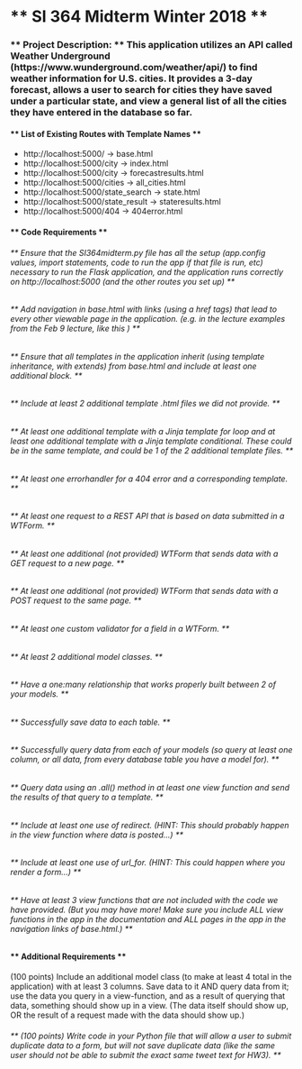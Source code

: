 <h1> ** SI 364 Midterm Winter 2018 ** </h1>

<h3> ** Project Description: ** This application utilizes an API called Weather Underground (https://www.wunderground.com/weather/api/) to find weather information for U.S. cities. It provides a 3-day forecast, allows a user to search for cities they have saved under a particular state, and view a general list of all the cities they have entered in the database so far. </h3> 

<h4> ** List of Existing Routes with Template Names ** </h4>

* http://localhost:5000/ -> base.html 
* http://localhost:5000/city -> index.html 
* http://localhost:5000/city -> forecastresults.html 
* http://localhost:5000/cities -> all_cities.html
* http://localhost:5000/state_search -> state.html
* http://localhost:5000/state_result -> stateresults.html
* http://localhost:5000/404 -> 404error.html



<h4> ** Code Requirements ** </h4>

<h6> ** Ensure that the SI364midterm.py file has all the setup (app.config values, import statements, code to run the app if that file is run, etc) necessary to run the Flask application, and the application runs correctly on http://localhost:5000 (and the other routes you set up) ** </h6>
<h6> ** Add navigation in base.html with links (using a href tags) that lead to every other viewable page in the application. (e.g. in the lecture examples from the Feb 9 lecture, like this ) ** </h6>
<h6> ** Ensure that all templates in the application inherit (using template inheritance, with extends) from base.html and include at least one additional block. ** </h6>
 <h6> ** Include at least 2 additional template .html files we did not provide. ** </h6>
<h6> ** At least one additional template with a Jinja template for loop and at least one additional template with a Jinja template conditional.
These could be in the same template, and could be 1 of the 2 additional template files. ** </h6>
<h6> ** At least one errorhandler for a 404 error and a corresponding template. ** </h6>
<h6> ** At least one request to a REST API that is based on data submitted in a WTForm. ** </h6>
<h6> ** At least one additional (not provided) WTForm that sends data with a GET request to a new page. ** </h6>
<h6> ** At least one additional (not provided) WTForm that sends data with a POST request to the same page. ** </h6>
<h6> ** At least one custom validator for a field in a WTForm. ** </h6>
<h6> ** At least 2 additional model classes. ** </h6>
<h6> ** Have a one:many relationship that works properly built between 2 of your models. ** </h6>
<h6> ** Successfully save data to each table. ** </h6>
<h6> ** Successfully query data from each of your models (so query at least one column, or all data, from every database table you have a model for). ** </h6>
<h6> ** Query data using an .all() method in at least one view function and send the results of that query to a template. ** </h6>
<h6> ** Include at least one use of redirect. (HINT: This should probably happen in the view function where data is posted...) ** </h6>
<h6> ** Include at least one use of url_for. (HINT: This could happen where you render a form...) ** </h6>
<h6> ** Have at least 3 view functions that are not included with the code we have provided. (But you may have more! Make sure you include ALL view functions in the app in the documentation and ALL pages in the app in the navigation links of base.html.) ** </h6>

<h4> ** Additional Requirements ** </h4>

(100 points) Include an additional model class (to make at least 4 total in the application) with at least 3 columns. Save data to it AND query data from it; use the data you query in a view-function, and as a result of querying that data, something should show up in a view. (The data itself should show up, OR the result of a request made with the data should show up.) 
<h6> ** (100 points) Write code in your Python file that will allow a user to submit duplicate data to a form, but will not save duplicate data (like the same user should not be able to submit the exact same tweet text for HW3). ** </h6>
